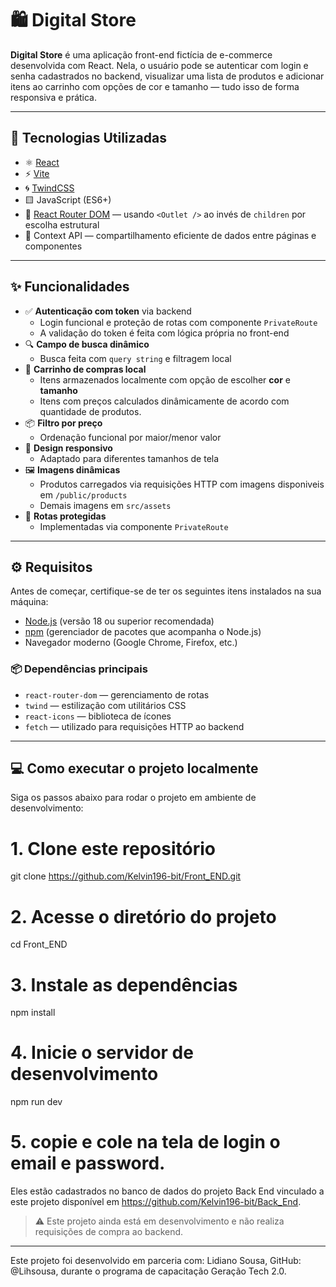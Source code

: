 # 🛍️ Digital Store

**Digital Store** é uma aplicação front-end fictícia de e-commerce desenvolvida com React. Nela, o usuário pode se autenticar com login e senha cadastrados no backend, visualizar uma lista de produtos e adicionar itens ao carrinho com opções de cor e tamanho — tudo isso de forma responsiva e prática.

---

## 🚀 Tecnologias Utilizadas

- ⚛️ [React](https://reactjs.org/)
- ⚡ [Vite](https://vitejs.dev/)
- 🌀 [TwindCSS](https://twind.style/)
- 🟨 JavaScript (ES6+)
- 🧭 [React Router DOM](https://reactrouter.com/en/main) — usando `<Outlet />` ao invés de `children` por escolha estrutural
- 🧠 Context API — compartilhamento eficiente de dados entre páginas e componentes

---

## ✨ Funcionalidades

- ✅ **Autenticação com token** via backend
  - Login funcional e proteção de rotas com componente `PrivateRoute`
  - A validação do token é feita com lógica própria no front-end
- 🔍 **Campo de busca dinâmico**
  - Busca feita com `query string` e filtragem local
- 🛒 **Carrinho de compras local**
  - Itens armazenados localmente com opção de escolher **cor** e **tamanho**
  - Itens com preços calculados dinâmicamente de acordo com quantidade de produtos.
- 📦 **Filtro por preço**
  - Ordenação funcional por maior/menor valor
- 📱 **Design responsivo**
  - Adaptado para diferentes tamanhos de tela
- 🖼️ **Imagens dinâmicas**
  - Produtos carregados via requisições HTTP com imagens disponiveis em  `/public/products`
  - Demais imagens em `src/assets`
- 🔐 **Rotas protegidas**
  - Implementadas via componente `PrivateRoute`

---

## ⚙️ Requisitos

Antes de começar, certifique-se de ter os seguintes itens instalados na sua máquina:

- [Node.js](https://nodejs.org/) (versão 18 ou superior recomendada)
- [npm](https://www.npmjs.com/) (gerenciador de pacotes que acompanha o Node.js)
- Navegador moderno (Google Chrome, Firefox, etc.)

### 📦 Dependências principais

- `react-router-dom` — gerenciamento de rotas
- `twind` — estilização com utilitários CSS
- `react-icons` — biblioteca de ícones
- `fetch` — utilizado para requisições HTTP ao backend

---

## 💻 Como executar o projeto localmente

Siga os passos abaixo para rodar o projeto em ambiente de desenvolvimento:

# 1. Clone este repositório
git clone https://github.com/Kelvin196-bit/Front_END.git

# 2. Acesse o diretório do projeto
cd Front_END

# 3. Instale as dependências
npm install

# 4. Inicie o servidor de desenvolvimento
npm run dev

# 5. copie e cole na tela de login o email e password.
Eles estão cadastrados no banco de dados do projeto Back End vinculado a este projeto disponível em https://github.com/Kelvin196-bit/Back_End.

> ⚠️ Este projeto ainda está em desenvolvimento e não realiza requisições de compra ao backend.

---

Este projeto foi desenvolvido em parceria com: Lidiano Sousa, GitHub: @Lihsousa, durante o programa de capacitação Geração Tech 2.0.

